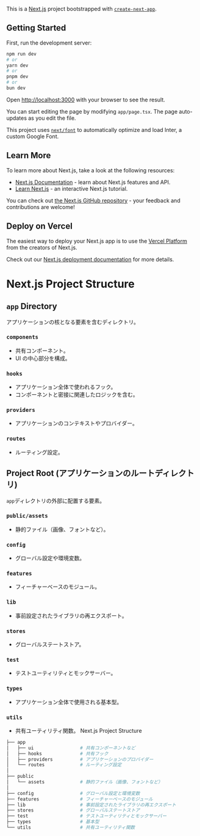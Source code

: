 This is a [Next.js](https://nextjs.org/) project bootstrapped with [`create-next-app`](https://github.com/vercel/next.js/tree/canary/packages/create-next-app).

## Getting Started

First, run the development server:

```bash
npm run dev
# or
yarn dev
# or
pnpm dev
# or
bun dev
```

Open [http://localhost:3000](http://localhost:3000) with your browser to see the result.

You can start editing the page by modifying `app/page.tsx`. The page auto-updates as you edit the file.

This project uses [`next/font`](https://nextjs.org/docs/basic-features/font-optimization) to automatically optimize and load Inter, a custom Google Font.

## Learn More

To learn more about Next.js, take a look at the following resources:

- [Next.js Documentation](https://nextjs.org/docs) - learn about Next.js features and API.
- [Learn Next.js](https://nextjs.org/learn) - an interactive Next.js tutorial.

You can check out [the Next.js GitHub repository](https://github.com/vercel/next.js/) - your feedback and contributions are welcome!

## Deploy on Vercel

The easiest way to deploy your Next.js app is to use the [Vercel Platform](https://vercel.com/new?utm_medium=default-template&filter=next.js&utm_source=create-next-app&utm_campaign=create-next-app-readme) from the creators of Next.js.

Check out our [Next.js deployment documentation](https://nextjs.org/docs/deployment) for more details.

# Next.js Project Structure

## `app` Directory

アプリケーションの核となる要素を含むディレクトリ。

### `components`

- 共有コンポーネント。
- UI の中心部分を構成。

### `hooks`

- アプリケーション全体で使われるフック。
- コンポーネントと密接に関連したロジックを含む。

### `providers`

- アプリケーションのコンテキストやプロバイダー。

### `routes`

- ルーティング設定。

## Project Root (アプリケーションのルートディレクトリ)

`app`ディレクトリの外部に配置する要素。

### `public/assets`

- 静的ファイル（画像、フォントなど）。

### `config`

- グローバル設定や環境変数。

### `features`

- フィーチャーベースのモジュール。

### `lib`

- 事前設定されたライブラリの再エクスポート。

### `stores`

- グローバルステートストア。

### `test`

- テストユーティリティとモックサーバー。

### `types`

- アプリケーション全体で使用される基本型。

### `utils`

- 共有ユーティリティ関数。
  Next.js Project Structure

```sh
├── app
│   ├── ui                 # 共有コンポーネントなど
│   ├── hooks              # 共有フック
│   ├── providers          # アプリケーションのプロバイダー
│   └── routes             # ルーティング設定
│
├── public
│   └── assets             # 静的ファイル（画像、フォントなど）
│
├── config                 # グローバル設定と環境変数
├── features               # フィーチャーベースのモジュール
├── lib                    # 事前設定されたライブラリの再エクスポート
├── stores                 # グローバルステートストア
├── test                   # テストユーティリティとモックサーバー
├── types                  # 基本型
└── utils                  # 共有ユーティリティ関数
```
